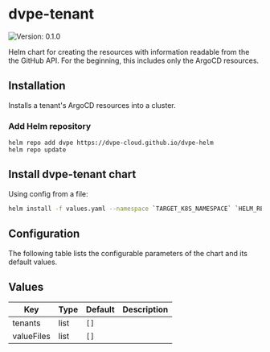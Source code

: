# dvpe-tenant

![Version: 0.1.0](https://img.shields.io/badge/Version-0.1.0-informational?style=flat-square)

Helm chart for creating the resources with information readable from the the GitHub API. For the beginning, this includes only the ArgoCD resources.

## Installation
Installs a tenant's ArgoCD resources into a cluster.

### Add Helm repository

```shell
helm repo add dvpe https://dvpe-cloud.github.io/dvpe-helm
helm repo update
```

## Install dvpe-tenant chart

Using config from a file:

```bash
helm install -f values.yaml --namespace `TARGET_K8S_NAMESPACE` `HELM_RELEASE_NAME` dvpe/dvpe-tenant
```

## Configuration

The following table lists the configurable parameters of the chart and its default values.

## Values

| Key | Type | Default | Description |
|-----|------|---------|-------------|
| tenants | list | `[]` |  |
| valueFiles | list | `[]` |  |
